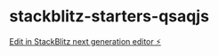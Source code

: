 # stackblitz-starters-qsaqjs

[Edit in StackBlitz next generation editor ⚡️](https://stackblitz.com/~/github.com/JamesRJK/stackblitz-starters-qsaqjs)